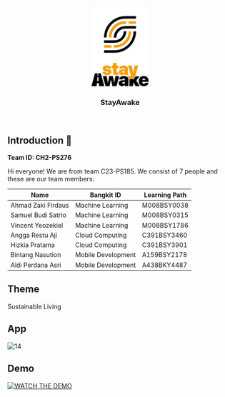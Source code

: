 <div align="center">
	<img src="https://github.com/aldiiperdanaa/stayawake/blob/master/LogoStayAwake.png" width="128" />
	<h3 align="center">StayAwake</h3>
	<p align="center">
		<br>
	</p>
</div>

## Introduction 👋
**Team ID: CH2-PS276**

Hi everyone! We are from team C23-PS185. We consist of 7 people and these are our team members:

|Name|Bangkit ID|Learning Path|
|--|--|--|
|Ahmad Zaki Firdaus|Machine Learning|M008BSY0038|
|Samuel Budi Satrio|Machine Learning|M008BSY0315|
|Vincent Yeozekiel|Machine Learning|M008BSY1786|
|Angga Restu Aji|Cloud Computing|C391BSY3460|
|Hizkia Pratama|Cloud Computing|C391BSY3901|
|Bintang Nasution|Mobile Development|A159BSY2178|
|Aldi Perdana Asri|Mobile Development|A438BKY4487|

## Theme 
Sustainable Living 

## App
![14](https://github.com/aldiiperdanaa/stayawake/assets/99483981/39c68bd9-28bf-4fdc-9ee0-684f59a10c70)

## Demo
[![WATCH THE DEMO](https://img.youtube.com/vi/c3nM1swCJRQ/0.jpg)](https://youtu.be/c3nM1swCJRQ)





